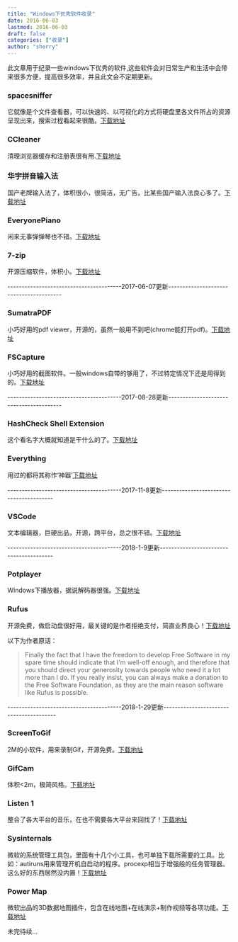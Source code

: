 ```yaml
---
title: "Windows下优秀软件收录"
date: 2016-06-03
lastmod: 2016-06-03
draft: false
categories: ["收录"]
author: "sherry"
---
```

此文章用于纪录一些windows下优秀的软件,这些软件会对日常生产和生活中会带来很多方便，提高很多效率，并且此文会不定期更新。

### spacesniffer

它就像是个文件查看器，可以快速的、以可视化的方式将硬盘里各文件所占的资源呈现出来，搜索过程看起来很酷。[下载地址](http://www.uderzo.it/main_products/space_sniffer/download.html)

### CCleaner

清理浏览器缓存和注册表很有用.[下载地址](https://www.piriform.com/)

<!--more-->

### 华宇拼音输入法

国产老牌输入法了，体积很小，很简洁，无广告。比某些国产输入法良心多了。[下载地址](http://www.unispim.com/)

### EveryonePiano

闲来无事弹弹琴也不错。[下载地址](http://www.everyonepiano.cn/)

### 7-zip

开源压缩软件，体积小。[下载地址](http://www.7-zip.org/)

----------------------------------------2017-06-07更新----------------------------------------

### SumatraPDF

小巧好用的pdf viewer，开源的，虽然一般用不到吧(chrome能打开pdf)。[下载地址](https://www.sumatrapdfreader.org)

### FSCapture

小巧好用的截图软件。一般windows自带的够用了，不过特定情况下还是用得到的。[下载地址](http://www.faststone.org)

----------------------------------------2017-08-28更新----------------------------------------

### HashCheck Shell Extension

这个看名字大概就知道是干什么的了。[下载地址](http://code.kliu.org/hashcheck/)

### Everything

用过的都将其称作‘神器’[下载地址](http://www.voidtools.com/)

----------------------------------------2017-11-8更新----------------------------------------

### VSCode

文本编辑器，巨硬出品，开源，跨平台，总之很不错。[下载地址](https://code.visualstudio.com/)

----------------------------------------2018-1-9更新----------------------------------------

### Potplayer

Windows下播放器，据说解码器很强。[下载地址](https://potplayer.daum.net/)

### Rufus

开源免费，做启动盘很好用，最关键的是作者拒绝支付，简直业界良心！[下载地址](https://rufus.akeo.ie/)

以下为作者原话：
> Finally the fact that I have the freedom to develop Free Software in my spare time should indicate that I'm well-off enough, and therefore that you should direct your generosity towards people who need it a lot more than I do. If you really insist, you can always make a donation to the Free Software Foundation, as they are the main reason software like Rufus is possible.

----------------------------------------2018-1-29更新----------------------------------------

### ScreenToGif

2M的小软件，用来录制Gif，开源免费。[下载地址](http://www.screentogif.com/)

### GifCam

体积<2m，极简风格。[下载地址](http://blog.bahraniapps.com/)

### Listen 1

整合了各大平台的音乐，在也不需要各大平台来回找了！[下载地址](https://listen1.github.io/listen1/)

### Sysinternals

微软的系统管理工具包，里面有十几个小工具，也可单独下载所需要的工具。比如：autiruns用来管理开机自启动的程序。procexp相当于增强般的任务管理器。这么好的东西居然没内置！[下载地址](https://docs.microsoft.com/en-us/sysinternals/downloads/sysinternals-suite)

### Power Map

微软出品的3D数据地图插件，包含在线地图+在线演示+制作视频等各项功能。[下载地址](https://www.microsoft.com/en-us/download/details.aspx?id=38395)

未完待续...